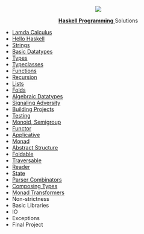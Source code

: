 <p align="center">
  <img src="https://wiki.haskell.org/wikistatic/haskellwiki_logo.png">
</p>
<p align="center">
  <a href="http://haskellbook.com/progress.html">
    <b>Haskell Programming</b>
  </a> 
  Solutions
</p>

- [Lamda Calculus](https://github.com/evturn/haskellbook/tree/master/01)
- [Hello Haskell](https://github.com/evturn/haskellbook/tree/master/02)
- [Strings](https://github.com/evturn/haskellbook/tree/master/03)
- [Basic Datatypes](https://github.com/evturn/haskellbook/tree/master/04)
- [Types](https://github.com/evturn/haskellbook/tree/master/05)
- [Typeclasses](https://github.com/evturn/haskellbook/tree/master/06)
- [Functions](https://github.com/evturn/haskellbook/tree/master/07)
- [Recursion](https://github.com/evturn/haskellbook/tree/master/08)
- [Lists](https://github.com/evturn/haskellbook/tree/master/09)
- [Folds](https://github.com/evturn/haskellbook/tree/master/10)
- [Algebraic Datatypes](https://github.com/evturn/haskellbook/tree/master/11)
- [Signaling Adversity](https://github.com/evturn/haskellbook/tree/master/12)
- [Building Projects](https://github.com/evturn/haskellbook/tree/master/13)
- [Testing](https://github.com/evturn/haskellbook/tree/master/14)
- [Monoid, Semigroup](https://github.com/evturn/haskellbook/tree/master/15)
- [Functor](https://github.com/evturn/haskellbook/tree/master/16)
- [Applicative](https://github.com/evturn/haskellbook/tree/master/17)
- [Monad](https://github.com/evturn/haskellbook/tree/master/18)
- [Abstract Structure](https://github.com/evturn/haskellbook/tree/master/19)
- [Foldable](https://github.com/evturn/haskellbook/tree/master/20)
- [Traversable](https://github.com/evturn/haskellbook/tree/master/21)
- [Reader](https://github.com/evturn/haskellbook/tree/master/22)
- [State](https://github.com/evturn/haskellbook/tree/master/23)
- [Parser Combinators](https://github.com/evturn/haskellbook/tree/master/24)
- [Composing Types](https://github.com/evturn/haskellbook/tree/master/25)
- [Monad Transformers](https://github.com/evturn/haskellbook/tree/master/26)
- Non-strictness
- Basic Libraries
- IO
- Exceptions
- Final Project

